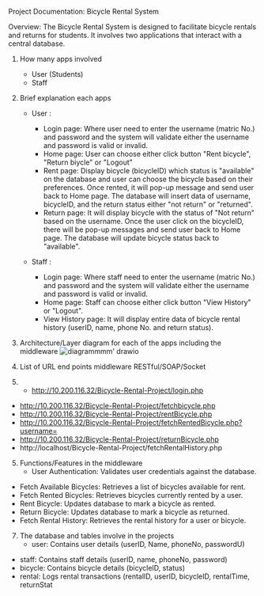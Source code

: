 Project Documentation: Bicycle Rental System

Overview:
The Bicycle Rental System is designed to facilitate bicycle rentals and returns for students. It involves two applications that interact with a central database.

1. How many apps involved
	- User (Students)
	- Staff

2. Brief explanation each apps 
	- User :
		- Login page: Where user need to enter the username (matric No.) and password and the system will validate either the username and password 			  is valid or invalid.
		- Home page: User can choose either click button "Rent bicycle", "Return biycle" or "Logout"
		- Rent page: Display bicycle (bicycleID) which status is "available" on the database and user can choose the bicycle based on their 		  		  preferences. Once rented, it will pop-up message and send user back to Home page. The database will insert data of username, bicycleID, 		  	  and the return status either "not return" or "returned".
		- Return page: It will display bicycle with the status of "Not return" based on the username. Once the user click on the bicycleID, there 		 	  will be pop-up messages and send user back to Home page. The database will update bicycle status back to "available".

	- Staff :
		- Login page: Where staff need to enter the username (matric No.) and password and the system will validate either the username and password 		  is valid or invalid.
		- Home page: Staff can choose either click button "View History" or "Logout".
		- View History page: It will display entire data of bicycle rental history (userID, name, phone No. and return status).


3. Architecture/Layer diagram for each of the apps including the middleware
   ![diagrammmm' drawio](https://github.com/user-attachments/assets/05a427c2-046d-4fc7-84ec-bfaa86299c65)

4. List of URL end points middleware RESTful/SOAP/Socket
5. 
	- http://10.200.116.32/Bicycle-Rental-Project/login.php
 - http://10.200.116.32/Bicycle-Rental-Project/fetchbicycle.php
 - http://10.200.116.32/Bicycle-Rental-Project/rentBicycle.php
 - http://10.200.116.32/Bicycle-Rental-Project/fetchRentedBicycle.php?username=
 - http://10.200.116.32/Bicycle-Rental-Project/returnBicycle.php
 - http://localhost/Bicycle-Rental-Project/fetchRentalHistory.php

5. Functions/Features in the middleware
	- User Authentication: Validates user credentials against the database.
 - Fetch Available Bicycles: Retrieves a list of bicycles available for rent.
 - Fetch Rented Bicycles: Retrieves bicycles currently rented by a user.
 - Rent Bicycle: Updates database to mark a bicycle as rented.
 - Return Bicycle: Updates database to mark a bicycle as returned.
 - Fetch Rental History: Retrieves the rental history for a user or bicycle.


7. The database and tables involve in the projects
	- user: Contains user details (userID, Name, phoneNo, passwordU)
 - staff: Contains staff details (userID, name, phoneNo, password)
 - bicycle: Contains bicycle details (bicycleID, status)
 - rental: Logs rental transactions (rentalID, userID, bicycleID, rentalTime, returnStat

